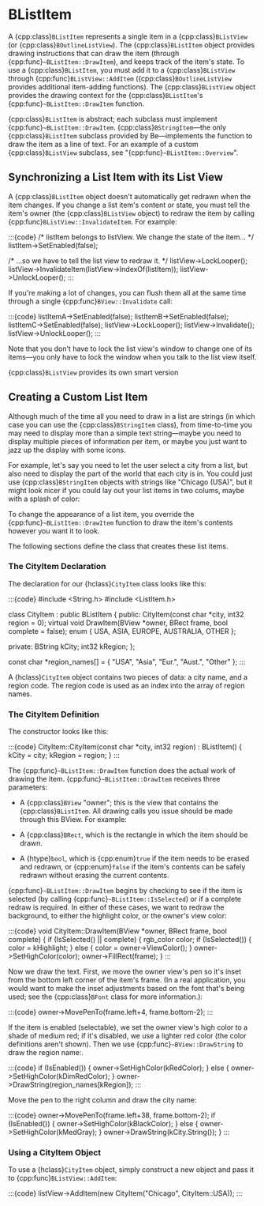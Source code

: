 # BListItem

A {cpp:class}`BListItem` represents a single item in a
{cpp:class}`BListView` (or {cpp:class}`BOutlineListView`). The
{cpp:class}`BListItem` object provides drawing instructions that can draw
the item (through {cpp:func}`~BListItem::DrawItem`), and keeps track of the
item's state. To use a {cpp:class}`BListItem`, you must add it to a
{cpp:class}`BListView` through {cpp:func}`BListView::AddItem`
({cpp:class}`BOutlineListView` provides additional item-adding functions).
The {cpp:class}`BListView` object provides the drawing context for the
{cpp:class}`BListItem`'s {cpp:func}`~BListItem::DrawItem` function.

{cpp:class}`BListItem` is abstract; each subclass must implement
{cpp:func}`~BListItem::DrawItem`. {cpp:class}`BStringItem`—the only
{cpp:class}`BListItem` subclass provided by Be—implements the function to
draw the item as a line of text. For an example of a custom
{cpp:class}`BListView` subclass, see "{cpp:func}`~BListItem::Overview`".

## Synchronizing a List Item with its List View

A {cpp:class}`BListItem` object doesn't automatically get redrawn when the
item changes. If you change a list item's content or state, you must tell
the item's owner (the {cpp:class}`BListView` object) to redraw the item by
calling {cpp:func}`BListView::InvalidateItem`. For example:

:::{code}
/* listItem belongs to listView.
   We change the state of the item... */
listItem->SetEnabled(false);

/* ...so we have to tell the list view to redraw it. */
listView->LockLooper();
listView->InvalidateItem(listView->IndexOf(listItem));
listView->UnlockLooper();
:::

If you're making a lot of changes, you can flush them all at the same time
through a single {cpp:func}`BView::Invalidate` call:

:::{code}
listItemA->SetEnabled(false);
listItemB->SetEnabled(false);
listItemC->SetEnabled(false);
listView->LockLooper();
listView->Invalidate();
listView->UnlockLooper();
:::

Note that you don't have to lock the list view's window to change one of
its items—you only have to lock the window when you talk to the list view
itself.

{cpp:class}`BListView` provides its own smart version

## Creating a Custom List Item

Although much of the time all you need to draw in a list are strings (in
which case you can use the {cpp:class}`BStringItem` class), from
time-to-time you may need to display more than a simple text string—maybe
you need to display multiple pieces of information per item, or maybe you
just want to jazz up the display with some icons.

For example, let's say you need to let the user select a city from a list,
but also need to display the part of the world that each city is in. You
could just use {cpp:class}`BStringItem` objects with strings like "Chicago
(USA)", but it might look nicer if you could lay out your list items in two
colums, maybe with a splash of color:



To change the appearance of a list item, you override the
{cpp:func}`~BListItem::DrawItem` function to draw the item's contents
however you want it to look.

The following sections define the class that creates these list items.

### The CityItem Declaration

The declaration for our {hclass}`CityItem` class looks like this:

:::{code}
#include <String.h>
#include <ListItem.h>

class CityItem : public BListItem
{
   public:
      CityItem(const char *city, int32 region = 0);
      virtual void DrawItem(BView *owner,
            BRect frame,
            bool complete = false);
      enum { USA, ASIA, EUROPE, AUSTRALIA, OTHER };

   private:
      BString kCity;
      int32 kRegion;
};

const char *region_names[] = {
   "USA", "Asia", "Eur.", "Aust.", "Other"
};
:::

A {hclass}`CityItem` object contains two pieces of data: a city name, and
a region code. The region code is used as an index into the array of region
names.

### The CityItem Definition

The constructor looks like this:

:::{code}
CityItem::CityItem(const char *city, int32 region)
         : BListItem()
{
   kCity = city;
   kRegion = region;
}
:::

The {cpp:func}`~BListItem::DrawItem` function does the actual work of
drawing the item. {cpp:func}`~BListItem::DrawItem` receives three
parameters:

- A {cpp:class}`BView` "owner"; this is the view that contains the
{cpp:class}`BListItem`. All drawing calls you issue should be made through
this BView. For example:

- A {cpp:class}`BRect`, which is the rectangle in which the item should be
drawn.

- A {htype}`bool`, which is {cpp:enum}`true` if the item needs to be erased
and redrawn, or {cpp:enum}`false` if the item's contents can be safely
redrawn without erasing the current contents.

{cpp:func}`~BListItem::DrawItem` begins by checking to see if the item is
selected (by calling {cpp:func}`~BListItem::IsSelected`) or if a complete
redraw is required. In either of these cases, we want to redraw the
background, to either the highlight color, or the owner's view color:

:::{code}
void CityItem::DrawItem(BView *owner, BRect frame,
                        bool complete)
{
   if (IsSelected() || complete) {
      rgb_color color;
      if (IsSelected()) {
         color = kHighlight;
      }
      else {
         color = owner->ViewColor();
      }
      owner->SetHighColor(color);
      owner->FillRect(frame);
   }
:::

Now we draw the text. First, we move the owner view's pen so it's inset
from the bottom left corner of the item's frame. (In a real application,
you would want to make the inset adjustments based on the font that's being
used; see the {cpp:class}`BFont` class for more information.):

:::{code}
owner->MovePenTo(frame.left+4, frame.bottom-2);
:::

If the item is enabled (selectable), we set the owner view's high color to
a shade of medium red; if it's disabled, we use a lighter red color (the
color definitions aren't shown). Then we use {cpp:func}`~BView::DrawString`
to draw the region name:.

:::{code}
if (IsEnabled()) {
      owner->SetHighColor(kRedColor);
   }
   else {
      owner->SetHighColor(kDimRedColor);
   }
   owner->DrawString(region_names[kRegion]);
:::

Move the pen to the right column and draw the city name:

:::{code}
owner->MovePenTo(frame.left+38, frame.bottom-2);
   if (IsEnabled()) {
      owner->SetHighColor(kBlackColor);
   }
   else {
      owner->SetHighColor(kMedGray);
   }
   owner->DrawString(kCity.String());
}
:::

### Using a CityItem Object

To use a {hclass}`CityItem` object, simply construct a new object and pass
it to {cpp:func}`BListView::AddItem`:

:::{code}
listView->AddItem(new CityItem("Chicago", CityItem::USA));
:::
